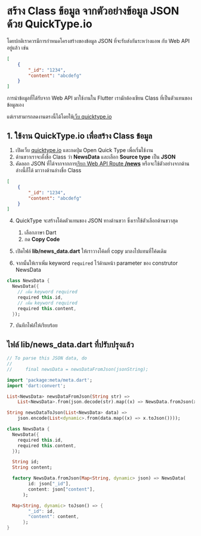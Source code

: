 
# สร้าง Class ข้อมูล จากตัวอย่างข้อมูล JSON ด้วย QuickType.io

โดยปกติเราควรมีการกำหนดโครงสร้างของข้อมูล JSON ที่จะรับส่งกันระหว่างแอพ กับ Web API อยู่แล้ว เช่น

```json
[
    {
        "_id": "1234",
        "content": "abcdefg"
    }
]
```

การนำข้อมูลที่ได้รับจาก Web API มาใช้งานใน Flutter เรามักต้องเขียน Class ที่เป็นตัวแทนของข้อมูลเอง 

แต่เราสามารถลดงานตรงนี้ได้โดยใช้[เว็บ quicktype.io](https://app.quicktype.io/)

## 1. ใช้งาน QuickType.io เพื่อสร้าง Class ข้อมูล

1. เปิดเว็บ [quicktype.io](https://app.quicktype.io/) และกดปุ่ม Open Quick Type เพื่อเริ่มใช้งาน
2. ด้านขวาเราจะตั้งชื่อ Class ว่า **NewsData** และเลือก **Source type** เป็น **JSON** 
3. คัดลอก JSON ที่ได้จากจากการ[เรียก Web API Route **/news**](../web-api-part/5-test-api.md) หรือจะใช้ตัวอย่างจากด้านล่างนี้ก็ได้ มาวางด้านล่างชื่อ Class

```json
[
    {
        "_id": "1234",
        "content": "abcdefg"
    }
]
```

4. QuickType จะสร้างโค้ดตัวแทนของ JSON ทางด้านขวา ซึ่งเราใช้ตัวเลือกด้านขวาสุด

   1. เลือกภาษา Dart
   2. กด **Copy Code** 

5. เปิดไฟล์​ **lib/news_data.dart** ให้เราวางโค้ดที่ copy มาลงไปแทนที่โค้ดเดิม


6. จากนั้นให้เราเพิ่ม keyword `required` ไว้ด้านหน้า parameter ของ construtor NewsData

```dart
class NewsData {
  NewsData({
    // เพิ่ม keyword required
    required this.id,
    // เพิ่ม keyword required
    required this.content,
  });
```

7. บันทึกไฟล์ให้เรียบร้อย

## ไฟล์ lib/news_data.dart ที่ปรับปรุงแล้ว

```dart 
// To parse this JSON data, do
//
//     final newsData = newsDataFromJson(jsonString);

import 'package:meta/meta.dart';
import 'dart:convert';

List<NewsData> newsDataFromJson(String str) =>
    List<NewsData>.from(json.decode(str).map((x) => NewsData.fromJson(x)));

String newsDataToJson(List<NewsData> data) =>
    json.encode(List<dynamic>.from(data.map((x) => x.toJson())));

class NewsData {
  NewsData({
    required this.id,
    required this.content,
  });

  String id;
  String content;

  factory NewsData.fromJson(Map<String, dynamic> json) => NewsData(
        id: json["_id"],
        content: json["content"],
      );

  Map<String, dynamic> toJson() => {
        "_id": id,
        "content": content,
      };
}

```